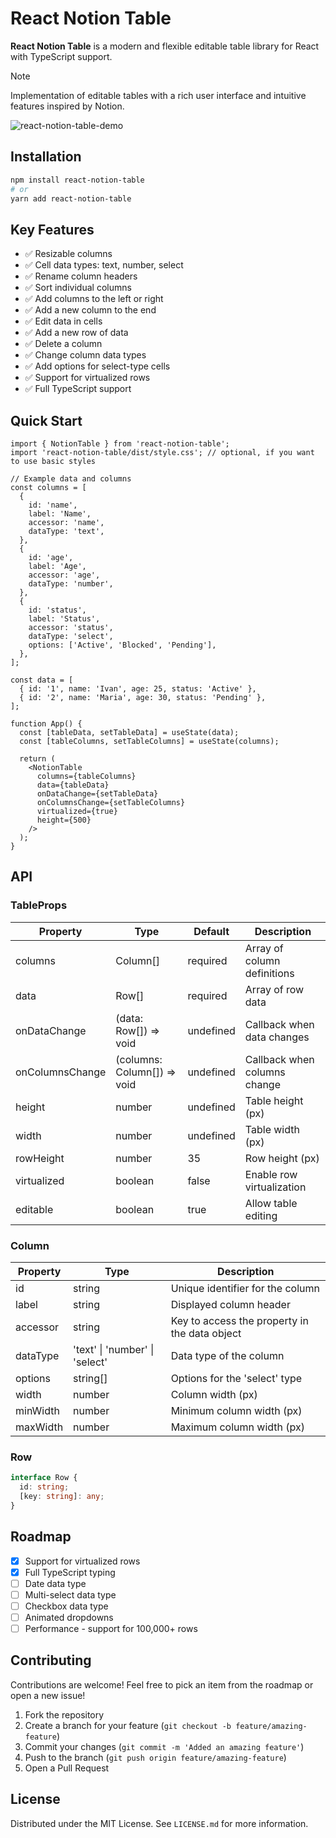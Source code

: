 # React Notion Table

**React Notion Table** is a modern and flexible editable table library for React with TypeScript support.

<!-- prettier-ignore -->
> [!NOTE]
> Implementation of editable tables with a rich user interface and intuitive features inspired by Notion.

![react-notion-table-demo](https://user-images.githubusercontent.com/30985772/118361385-dd7caa00-b5a8-11eb-808b-1b4075f4a09d.gif)

## Installation

```bash
npm install react-notion-table
# or
yarn add react-notion-table
```

## Key Features

- ✅ Resizable columns
- ✅ Cell data types: text, number, select
- ✅ Rename column headers
- ✅ Sort individual columns
- ✅ Add columns to the left or right
- ✅ Add a new column to the end
- ✅ Edit data in cells
- ✅ Add a new row of data
- ✅ Delete a column
- ✅ Change column data types
- ✅ Add options for select-type cells
- ✅ Support for virtualized rows
- ✅ Full TypeScript support

## Quick Start

```tsx
import { NotionTable } from 'react-notion-table';
import 'react-notion-table/dist/style.css'; // optional, if you want to use basic styles

// Example data and columns
const columns = [
  {
    id: 'name',
    label: 'Name',
    accessor: 'name',
    dataType: 'text',
  },
  {
    id: 'age',
    label: 'Age',
    accessor: 'age',
    dataType: 'number',
  },
  {
    id: 'status',
    label: 'Status',
    accessor: 'status',
    dataType: 'select',
    options: ['Active', 'Blocked', 'Pending'],
  },
];

const data = [
  { id: '1', name: 'Ivan', age: 25, status: 'Active' },
  { id: '2', name: 'Maria', age: 30, status: 'Pending' },
];

function App() {
  const [tableData, setTableData] = useState(data);
  const [tableColumns, setTableColumns] = useState(columns);

  return (
    <NotionTable
      columns={tableColumns}
      data={tableData}
      onDataChange={setTableData}
      onColumnsChange={setTableColumns}
      virtualized={true}
      height={500}
    />
  );
}
```

## API

### TableProps

| Property        | Type                         | Default      | Description                         |
|-----------------|------------------------------|--------------|-------------------------------------|
| columns         | Column[]                    | required     | Array of column definitions          |
| data            | Row[]                       | required     | Array of row data                   |
| onDataChange    | (data: Row[]) => void       | undefined     | Callback when data changes          |
| onColumnsChange | (columns: Column[]) => void | undefined     | Callback when columns change        |
| height          | number                      | undefined     | Table height (px)                   |
| width           | number                      | undefined     | Table width (px)                    |
| rowHeight       | number                      | 35           | Row height (px)                     |
| virtualized     | boolean                     | false        | Enable row virtualization            |
| editable        | boolean                     | true         | Allow table editing                  |

### Column

| Property | Type                            | Description                                     |
|----------|---------------------------------|-------------------------------------------------|
| id       | string                          | Unique identifier for the column                |
| label    | string                          | Displayed column header                          |
| accessor | string                          | Key to access the property in the data object   |
| dataType | 'text' \| 'number' \| 'select' | Data type of the column                          |
| options  | string[]                       | Options for the 'select' type                   |
| width    | number                          | Column width (px)                               |
| minWidth | number                          | Minimum column width (px)                       |
| maxWidth | number                          | Maximum column width (px)                       |

### Row

```typescript
interface Row {
  id: string;
  [key: string]: any;
}
```

## Roadmap

- [x] Support for virtualized rows
- [x] Full TypeScript typing
- [ ] Date data type
- [ ] Multi-select data type
- [ ] Checkbox data type
- [ ] Animated dropdowns
- [ ] Performance - support for 100,000+ rows

## Contributing

Contributions are welcome! Feel free to pick an item from the roadmap or open a new issue!

1. Fork the repository
2. Create a branch for your feature (`git checkout -b feature/amazing-feature`)
3. Commit your changes (`git commit -m 'Added an amazing feature'`)
4. Push to the branch (`git push origin feature/amazing-feature`)
5. Open a Pull Request

## License

Distributed under the MIT License. See `LICENSE.md` for more information.
